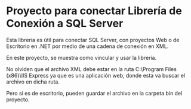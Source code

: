 ﻿<h1>Proyecto para conectar Librería de Conexión a SQL Server</h1>
<p>Esta librería es útil para conectar SQL Server, con proyectos Web o de Escritorio en .NET por medio de una cadena de conexión en XML.</p>
<p>En este proyecto, se muestra como vincular y usar la librería.</p>
<p>No olviden que el archivo XML debe estar en la ruta C:\Program Files (x86)\IIS Express ya que es una aplicación web, donde esta va buscar el archivo en dicha ruta.</p>
<p>Pero si es de escritorio, pueden guardar el archivo en la carpeta bin del proyecto.</p>